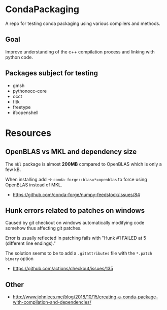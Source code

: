# CondaPackaging

A repo for testing conda packaging using various compilers and methods.

## Goal
Improve understanding of the c++ compilation process and linking with python code.

## Packages subject for testing

* gmsh
* pythonocc-core
* occt
* fltk
* freetype
* ifcopenshell

 
# Resources

## OpenBLAS vs MKL and dependency size

The `mkl` package is almost __200MB__ compared to OpenBLAS which is only a few kB. 

When installing add -> `conda-forge::blas=*=openblas` to force using OpenBLAS instead of MKL.

* https://github.com/conda-forge/numpy-feedstock/issues/84

## Hunk errors related to patches on windows

Caused by git checkout on windows automatically modifying code somehow thus affecting git patches.

Error is usually reflected in patching fails with "Hunk #1 FAILED at 5 (different line endings)."

The solution seems to be to add a `.gitattributes` file with the  `*.patch binary` option

* https://github.com/actions/checkout/issues/135 

## Other

* http://www.johnlees.me/blog/2018/10/15/creating-a-conda-package-with-compilation-and-dependencies/